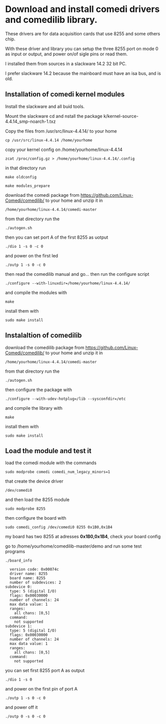 # Download and install comedi drivers and comedilib library.

These drivers are for data acquisition cards that use 8255 and some others chip.

With these driver and library you can setup the three 8255 port on mode 0 as input or output, and power on/of sigle pins or read them.

I installed them from sources in a slackware 14.2 32 bit PC.

I prefer slackware 14.2 because the mainboard must have an isa bus, and is old.

## Installation of comedi kernel modules

Install the slackware and all buid tools.

Mount the slackware cd and nstall the package k/kernel-source-4.4.14_smp-noarch-1.txz

Copy the files from /usr/src/linux-4.4.14/ to your home

```cp /usr/src/linux-4.4.14 /home/yourhome```

copy your kernel config on /home/yourhome/linux-4.4.14

```zcat /proc/config.gz > /home/yourhome/linux-4.4.14/.config```

in that directory run

```make oldconfig```

```make modules_prepare```

download the comedi package from https://github.com/Linux-Comedi/comedilib/ to your home and unzip it in

```/home/yourhome/linux-4.4.14/comedi-master```

from that directory run the

```./autogen.sh```

then you can set port A of the first 8255 as uotput

```./dio 1 -s 0 -c 0```

and power on the first led

```./outp 1 -s 0 -c 0```

then read the comedilib manual and go...
then run the configure script

```./configure --with-linuxdir=/home/yourhome/linux-4.4.14/```

and compile the modules with

```make```

install them with

```sudo make install```

## Instalaltion of comedilib

download the comedilib package from https://github.com/Linux-Comedi/comedilib/ to your home and unzip it in

```/home/yourhome/linux-4.4.14/comedi-master```

from that directory run the

```./autogen.sh```

then configure the package with

```./configure --with-udev-hotplug=/lib --sysconfdir=/etc```

and compile the library with

```make```

install them with

```sudo make install```

## Load the module and test it

load the comedi module with the commands

```sudo modprobe comedi comedi_num_legacy_minors=1```

that create the device driver

```/dev/comedi0```

and then load the 8255 module

```sudo modprobe 8255```

then configure the board with

```sudo comedi_config /dev/comedi0 8255 0x1B0,0x1B4```

my board has two 8255 at adresses **0x1B0,0x1B4**, check your board config

go to /home/yourhome/comedilib-master/demo and run some test programs

```./board_info```

```overall info:
  version code: 0x00074c
  driver name: 8255
  board name: 8255
  number of subdevices: 2
subdevice 0:
  type: 5 (digital I/O)
  flags: 0x00030000
  number of channels: 24
  max data value: 1
  ranges:
    all chans: [0,5]
  command:
    not supported
subdevice 1:
  type: 5 (digital I/O)
  flags: 0x00030000
  number of channels: 24
  max data value: 1
  ranges:
    all chans: [0,5]
  command:
    not supported
```

you can set first 8255 port A as output

```./dio 1 -s 0```

and power on the first pin of port A
 
```./outp 1 -s 0 -c 0```

and power off it

```./outp 0 -s 0 -c 0```
